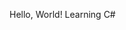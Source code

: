 Hello, World!
Learning C#

<!---
luangmrs/luangmrs is a ✨ special ✨ repository because its `README.md` (this file) appears on your GitHub profile.
You can click the Preview link to take a look at your changes.
--->
